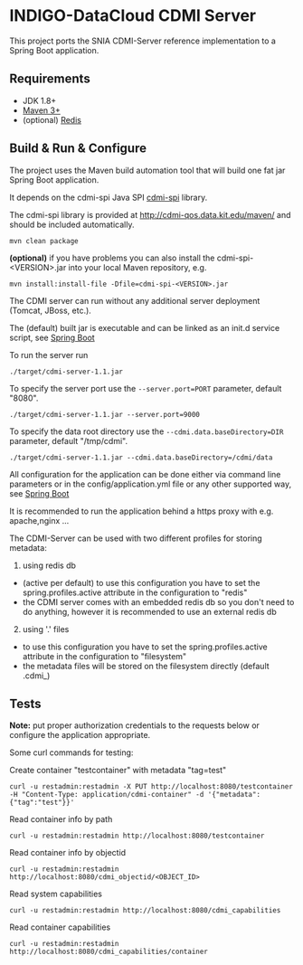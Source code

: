 # INDIGO-DataCloud CDMI Server

This project ports the SNIA CDMI-Server reference implementation to a Spring Boot application.

## Requirements

* JDK 1.8+
* [Maven 3+](https://maven.apache.org/)
* (optional) [Redis](http://redis.io/)

## Build & Run & Configure

The project uses the Maven build automation tool that will build one fat jar Spring Boot application.

It depends on the cdmi-spi Java SPI [cdmi-spi](https://github.com/indigo-dc/cdmi-spi) library.

The cdmi-spi library is provided at http://cdmi-qos.data.kit.edu/maven/ and should be included automatically.

```
mvn clean package
```

**(optional)** if you have problems you can also install the cdmi-spi-\<VERSION\>.jar into your local Maven repository, e.g.

```
mvn install:install-file -Dfile=cdmi-spi-<VERSION>.jar
```

The CDMI server can run without any additional server deployment (Tomcat, JBoss, etc.).

The (default) built jar is executable and can be linked as an init.d service script, see [Spring Boot](https://docs.spring.io/spring-boot/docs/current/reference/htmlsingle/#deployment-initd-service)

To run the server run
```
./target/cdmi-server-1.1.jar
```

To specify the server port use the ```--server.port=PORT``` parameter, default "8080".

```
./target/cdmi-server-1.1.jar --server.port=9000
```

To specify the data root directory use the ```--cdmi.data.baseDirectory=DIR``` parameter, default "/tmp/cdmi".

```
./target/cdmi-server-1.1.jar --cdmi.data.baseDirectory=/cdmi/data
```

All configuration for the application can be done either via command line parameters or in the config/application.yml file or any other supported way, see [Spring Boot](https://docs.spring.io/spring-boot/docs/current/reference/htmlsingle/#boot-features-external-config)

It is recommended to run the application behind a https proxy with e.g. apache,nginx ...

The CDMI-Server can be used with two different profiles for storing metadata:

1) using redis db
* (active per default) to use this configuration you have to set the spring.profiles.active attribute in the configuration to "redis"
* the CDMI server comes with an embedded redis db so you don't need to do anything, however it is recommended to use an external redis db

2) using '.' files
* to use this configuration you have to set the spring.profiles.active attribute in the configuration to "filesystem"
* the metadata files will be stored on the filesystem directly (default .cdmi_<objectname>)

## Tests
**Note:** put proper authorization credentials to the requests below or configure the application appropriate.

Some curl commands for testing:

Create container "testcontainer" with metadata "tag=test"
```
curl -u restadmin:restadmin -X PUT http://localhost:8080/testcontainer -H "Content-Type: application/cdmi-container" -d '{"metadata":{"tag":"test"}}'
```
Read container info by path
```
curl -u restadmin:restadmin http://localhost:8080/testcontainer
```
Read container info by objectid
```
curl -u restadmin:restadmin http://localhost:8080/cdmi_objectid/<OBJECT_ID>
```
Read system capabilities
```
curl -u restadmin:restadmin http://localhost:8080/cdmi_capabilities
```
Read container capabilities
```
curl -u restadmin:restadmin http://localhost:8080/cdmi_capabilities/container
```
